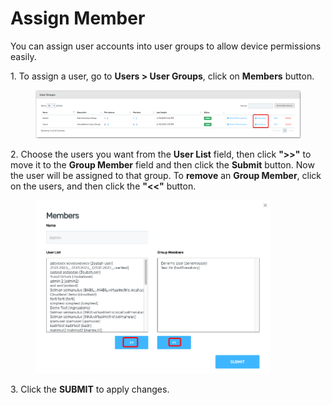 # Assign Member

You can assign user accounts into user groups to allow device permissions easily.

1\.      To assign a user, go to **Users > User Groups**, click on **Members** button.&#x20;

<figure><img src="../../../.gitbook/assets/image (345).png" alt=""><figcaption></figcaption></figure>

2\.      Choose the users you want from the **User List** field, then click **">>"** to move it to the **Group Member** field and then click the **Submit** button. Now the user will be assigned to that group. To **remove** an **Group Member**, click on the users, and then click the **"<<"** button.&#x20;

<div align="left">

<figure><img src="../../../.gitbook/assets/image (346).png" alt="" width="375"><figcaption></figcaption></figure>

</div>

3\.       Click the **SUBMIT** to apply changes.
